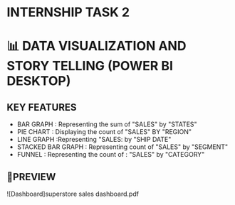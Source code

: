 # INTERNSHIP TASK 2
# 📊 DATA VISUALIZATION AND STORY TELLING (POWER BI DESKTOP)

## KEY FEATURES
* BAR GRAPH : Representing the sum of "SALES" by "STATES"
* PIE CHART : Displaying the count of "SALES" BY "REGION" 
* LINE GRAPH :Representing "SALES: by "SHIP DATE"
* STACKED BAR GRAPH : Representing count of "SALES" by "SEGMENT"
* FUNNEL : Representing the count of : "SALES" by "CATEGORY"

## 📸PREVIEW
![Dashboard]superstore sales dashboard.pdf
